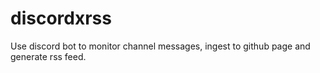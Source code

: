 # discordxrss
Use discord bot to monitor channel messages, ingest to github page and generate rss feed.  
